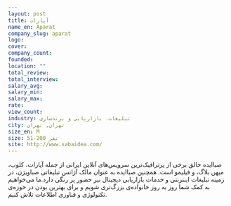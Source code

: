 ```yaml
---
layout: post
title: آپارات
name_en: Aparat
company_slug: aparat
logo: 
cover: 
company_count:
founded:
location: ""
total_review: 
total_interview: 
salary_avg: 
salary_min: 
salary_max: 
rate: 
view_count: 
industry: تبلیغات، بازاریابی و برندسازی
city: تهران, تهران
size_en: M
size: 51-200 نفر
site: http://www.sabaidea.com/
---
```


صباایده خالق برخی از پرترافیک‌ترین سرویس‌های آنلاین ایرانی از جمله آپارات، کلوب، میهن بلاگ، و فیلیمو است. همچنین صباایده به عنوان مالک آژانس تبلیغاتی صباویژن، در زمینه تبلیغات اینترنتی و خدمات بازاریابی دیجیتال نیز حضور پر رنگی دارد.ما می‌خواهیم به کمک شما روز به روز خانواده‌ی بزرگ‌تری شویم و برای بهترین بودن در حوزه‌ی تکنولوژی و فناوری اطلاعات تلاش کنیم.